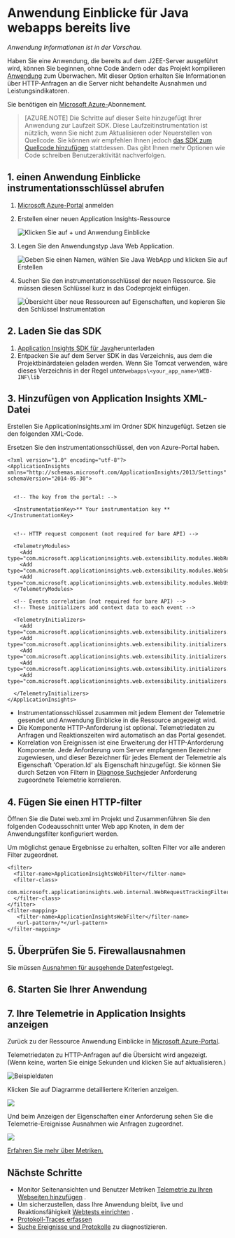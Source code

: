 <properties 
    pageTitle="Anwendung Einblicke für Java webapps bereits live" 
    description="Starten Sie die Überwachung einer Anwendung, die bereits auf dem Server ausgeführt wird" 
    services="application-insights" 
    documentationCenter="java"
    authors="alancameronwills" 
    manager="douge"/>

<tags 
    ms.service="application-insights" 
    ms.workload="tbd" 
    ms.tgt_pltfrm="ibiza" 
    ms.devlang="na" 
    ms.topic="article" 
    ms.date="08/24/2016" 
    ms.author="awills"/>
 
# <a name="application-insights-for-java-web-apps-that-are-already-live"></a>Anwendung Einblicke für Java webapps bereits live

*Anwendung Informationen ist in der Vorschau.*

Haben Sie eine Anwendung, die bereits auf dem J2EE-Server ausgeführt wird, können Sie beginnen, ohne Code ändern oder das Projekt kompilieren [Anwendung](app-insights-overview.md) zum Überwachen. Mit dieser Option erhalten Sie Informationen über HTTP-Anfragen an die Server nicht behandelte Ausnahmen und Leistungsindikatoren.

Sie benötigen ein [Microsoft Azure-](https://azure.com)Abonnement.

> [AZURE.NOTE] Die Schritte auf dieser Seite hinzugefügt Ihrer Anwendung zur Laufzeit SDK. Diese Laufzeitinstrumentation ist nützlich, wenn Sie nicht zum Aktualisieren oder Neuerstellen von Quellcode. Sie können wir empfehlen Ihnen jedoch [das SDK zum Quellcode hinzufügen](app-insights-java-get-started.md) stattdessen. Das gibt Ihnen mehr Optionen wie Code schreiben Benutzeraktivität nachverfolgen.

## <a name="1-get-an-application-insights-instrumentation-key"></a>1. einen Anwendung Einblicke instrumentationsschlüssel abrufen

1. [Microsoft Azure-Portal](https://portal.azure.com) anmelden
2. Erstellen einer neuen Application Insights-Ressource

    ![Klicken Sie auf + und Anwendung Einblicke](./media/app-insights-java-live/01-create.png)
3. Legen Sie den Anwendungstyp Java Web Application.

    ![Geben Sie einen Namen, wählen Sie Java WebApp und klicken Sie auf Erstellen](./media/app-insights-java-live/02-create.png)
4. Suchen Sie den instrumentationsschlüssel der neuen Ressource. Sie müssen diesen Schlüssel kurz in das Codeprojekt einfügen.

    ![Übersicht über neue Ressourcen auf Eigenschaften, und kopieren Sie den Schlüssel Instrumentation](./media/app-insights-java-live/03-key.png)

## <a name="2-download-the-sdk"></a>2. Laden Sie das SDK

1. [Application Insights SDK für Java](https://aka.ms/aijavasdk)herunterladen 
2. Entpacken Sie auf dem Server SDK in das Verzeichnis, aus dem die Projektbinärdateien geladen werden. Wenn Sie Tomcat verwenden, wäre dieses Verzeichnis in der Regel unter`webapps\<your_app_name>\WEB-INF\lib`


## <a name="3-add-an-application-insights-xml-file"></a>3. Hinzufügen von Application Insights XML-Datei

Erstellen Sie ApplicationInsights.xml im Ordner SDK hinzugefügt. Setzen sie den folgenden XML-Code.

Ersetzen Sie den instrumentationsschlüssel, den von Azure-Portal haben.

    <?xml version="1.0" encoding="utf-8"?>
    <ApplicationInsights xmlns="http://schemas.microsoft.com/ApplicationInsights/2013/Settings" schemaVersion="2014-05-30">


      <!-- The key from the portal: -->

      <InstrumentationKey>** Your instrumentation key **</InstrumentationKey>


      <!-- HTTP request component (not required for bare API) -->

      <TelemetryModules>
        <Add type="com.microsoft.applicationinsights.web.extensibility.modules.WebRequestTrackingTelemetryModule"/>
        <Add type="com.microsoft.applicationinsights.web.extensibility.modules.WebSessionTrackingTelemetryModule"/>
        <Add type="com.microsoft.applicationinsights.web.extensibility.modules.WebUserTrackingTelemetryModule"/>
      </TelemetryModules>

      <!-- Events correlation (not required for bare API) -->
      <!-- These initializers add context data to each event -->

      <TelemetryInitializers>
        <Add   type="com.microsoft.applicationinsights.web.extensibility.initializers.WebOperationIdTelemetryInitializer"/>
        <Add type="com.microsoft.applicationinsights.web.extensibility.initializers.WebOperationNameTelemetryInitializer"/>
        <Add type="com.microsoft.applicationinsights.web.extensibility.initializers.WebSessionTelemetryInitializer"/>
        <Add type="com.microsoft.applicationinsights.web.extensibility.initializers.WebUserTelemetryInitializer"/>
        <Add type="com.microsoft.applicationinsights.web.extensibility.initializers.WebUserAgentTelemetryInitializer"/>

      </TelemetryInitializers>
    </ApplicationInsights>


* Instrumentationsschlüssel zusammen mit jedem Element der Telemetrie gesendet und Anwendung Einblicke in die Ressource angezeigt wird.
* Die Komponente HTTP-Anforderung ist optional. Telemetriedaten zu Anfragen und Reaktionszeiten wird automatisch an das Portal gesendet.
* Korrelation von Ereignissen ist eine Erweiterung der HTTP-Anforderung Komponente. Jede Anforderung vom Server empfangenen Bezeichner zugewiesen, und dieser Bezeichner für jedes Element der Telemetrie als Eigenschaft 'Operation.Id' als Eigenschaft hinzugefügt. Sie können Sie durch Setzen von Filtern in [Diagnose Suche](app-insights-diagnostic-search.md)jeder Anforderung zugeordnete Telemetrie korrelieren.


## <a name="4-add-an-http-filter"></a>4. Fügen Sie einen HTTP-filter

Öffnen Sie die Datei web.xml im Projekt und Zusammenführen Sie den folgenden Codeausschnitt unter Web app Knoten, in dem der Anwendungsfilter konfiguriert werden.

Um möglichst genaue Ergebnisse zu erhalten, sollten Filter vor alle anderen Filter zugeordnet.

    <filter>
      <filter-name>ApplicationInsightsWebFilter</filter-name>
      <filter-class>
        com.microsoft.applicationinsights.web.internal.WebRequestTrackingFilter
      </filter-class>
    </filter>
    <filter-mapping>
       <filter-name>ApplicationInsightsWebFilter</filter-name>
       <url-pattern>/*</url-pattern>
    </filter-mapping>

## <a name="5-check-firewall-exceptions"></a>5. Überprüfen Sie 5. Firewallausnahmen

Sie müssen [Ausnahmen für ausgehende Daten](app-insights-ip-addresses.md)festgelegt.

## <a name="6-restart-your-web-app"></a>6. Starten Sie Ihrer Anwendung

## <a name="7-view-your-telemetry-in-application-insights"></a>7. Ihre Telemetrie in Application Insights anzeigen

Zurück zu der Ressource Anwendung Einblicke in [Microsoft Azure-Portal](https://portal.azure.com).

Telemetriedaten zu HTTP-Anfragen auf die Übersicht wird angezeigt. (Wenn keine, warten Sie einige Sekunden und klicken Sie auf aktualisieren.)

![Beispieldaten](./media/app-insights-java-live/5-results.png)
 

Klicken Sie auf Diagramme detailliertere Kriterien anzeigen. 

![](./media/app-insights-java-live/6-barchart.png)

 

Und beim Anzeigen der Eigenschaften einer Anforderung sehen Sie die Telemetrie-Ereignisse Ausnahmen wie Anfragen zugeordnet.
 
![](./media/app-insights-java-live/7-instance.png)


[Erfahren Sie mehr über Metriken.](app-insights-metrics-explorer.md)



## <a name="next-steps"></a>Nächste Schritte

* Monitor Seitenansichten und Benutzer Metriken [Telemetrie zu Ihren Webseiten hinzufügen](app-insights-web-track-usage.md) .
* Um sicherzustellen, dass Ihre Anwendung bleibt, live und Reaktionsfähigkeit [Webtests einrichten](app-insights-monitor-web-app-availability.md) .
* [Protokoll-Traces erfassen](app-insights-java-trace-logs.md)
* [Suche Ereignisse und Protokolle](app-insights-diagnostic-search.md) zu diagnostizieren.


 
